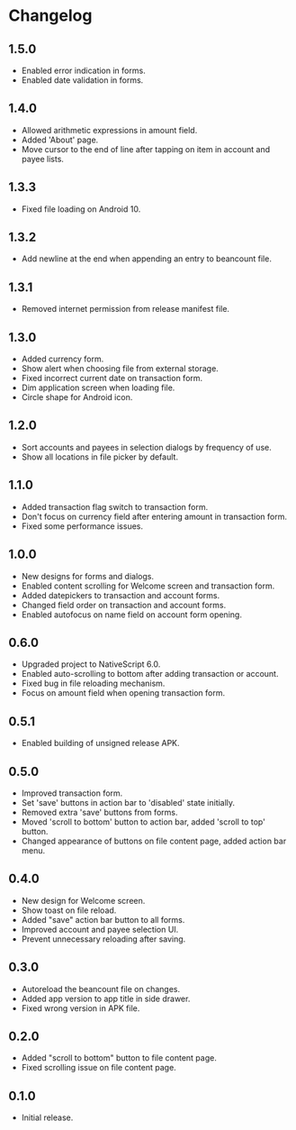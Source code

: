 # Changelog

## 1.5.0

- Enabled error indication in forms.
- Enabled date validation in forms.

## 1.4.0

- Allowed arithmetic expressions in amount field.
- Added 'About' page.
- Move cursor to the end of line after tapping on item in account and payee lists.

## 1.3.3

- Fixed file loading on Android 10.

## 1.3.2

- Add newline at the end when appending an entry to beancount file.

## 1.3.1

- Removed internet permission from release manifest file.

## 1.3.0

- Added currency form.
- Show alert when choosing file from external storage.
- Fixed incorrect current date on transaction form.
- Dim application screen when loading file.
- Circle shape for Android icon.

## 1.2.0

- Sort accounts and payees in selection dialogs by frequency of use.
- Show all locations in file picker by default.

## 1.1.0

- Added transaction flag switch to transaction form.
- Don't focus on currency field after entering amount in transaction form.
- Fixed some performance issues.

## 1.0.0

- New designs for forms and dialogs.
- Enabled content scrolling for Welcome screen and transaction form.
- Added datepickers to transaction and account forms.
- Changed field order on transaction and account forms.
- Enabled autofocus on name field on account form opening.

## 0.6.0

- Upgraded project to NativeScript 6.0.
- Enabled auto-scrolling to bottom after adding transaction or account.
- Fixed bug in file reloading mechanism.
- Focus on amount field when opening transaction form.

## 0.5.1

- Enabled building of unsigned release APK.

## 0.5.0

- Improved transaction form.
- Set 'save' buttons in action bar to 'disabled' state initially.
- Removed extra 'save' buttons from forms.
- Moved 'scroll to bottom' button to action bar, added 'scroll to top' button.
- Changed appearance of buttons on file content page, added action bar menu.

## 0.4.0

- New design for Welcome screen.
- Show toast on file reload.
- Added "save" action bar button to all forms.
- Improved account and payee selection UI.
- Prevent unnecessary reloading after saving.

## 0.3.0

- Autoreload the beancount file on changes.
- Added app version to app title in side drawer.
- Fixed wrong version in APK file.

## 0.2.0

- Added "scroll to bottom" button to file content page.
- Fixed scrolling issue on file content page.

## 0.1.0

- Initial release.
